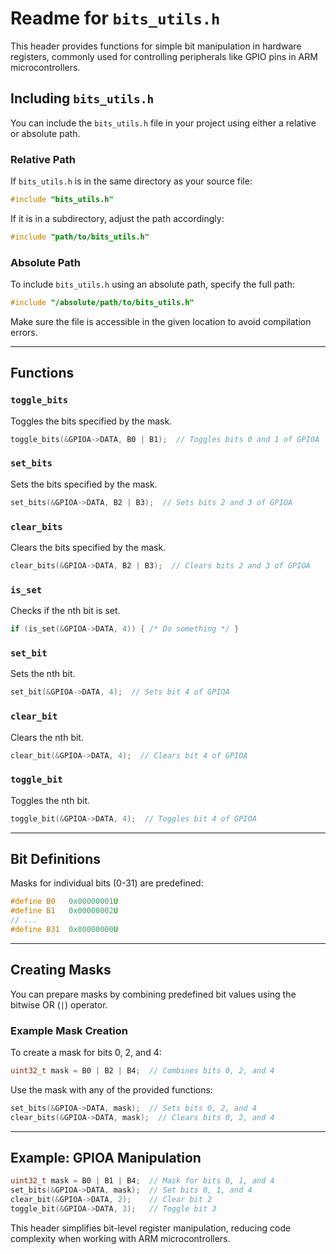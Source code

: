 # Readme for `bits_utils.h`

This header provides functions for simple bit manipulation in hardware registers, commonly used for controlling peripherals like GPIO pins in ARM microcontrollers.

## Including `bits_utils.h`

You can include the `bits_utils.h` file in your project using either a relative or absolute path.

### Relative Path

If `bits_utils.h` is in the same directory as your source file:

```c
#include "bits_utils.h"
```

If it is in a subdirectory, adjust the path accordingly:

```c
#include "path/to/bits_utils.h"
```

### Absolute Path

To include `bits_utils.h` using an absolute path, specify the full path:

```c
#include "/absolute/path/to/bits_utils.h"
```

Make sure the file is accessible in the given location to avoid compilation errors.

---

## Functions

### `toggle_bits`

Toggles the bits specified by the mask.

```c
toggle_bits(&GPIOA->DATA, B0 | B1);  // Toggles bits 0 and 1 of GPIOA
```

### `set_bits`

Sets the bits specified by the mask.

```c
set_bits(&GPIOA->DATA, B2 | B3);  // Sets bits 2 and 3 of GPIOA
```

### `clear_bits`

Clears the bits specified by the mask.

```c
clear_bits(&GPIOA->DATA, B2 | B3);  // Clears bits 2 and 3 of GPIOA
```

### `is_set`

Checks if the nth bit is set.

```c
if (is_set(&GPIOA->DATA, 4)) { /* Do something */ }
```

### `set_bit`

Sets the nth bit.

```c
set_bit(&GPIOA->DATA, 4);  // Sets bit 4 of GPIOA
```

### `clear_bit`

Clears the nth bit.

```c
clear_bit(&GPIOA->DATA, 4);  // Clears bit 4 of GPIOA
```

### `toggle_bit`

Toggles the nth bit.

```c
toggle_bit(&GPIOA->DATA, 4);  // Toggles bit 4 of GPIOA
```

---

## Bit Definitions

Masks for individual bits (0-31) are predefined:

```c
#define B0   0x00000001U
#define B1   0x00000002U
// ...
#define B31  0x80000000U
```

---

## Creating Masks

You can prepare masks by combining predefined bit values using the bitwise OR (`|`) operator.

### Example Mask Creation

To create a mask for bits 0, 2, and 4:

```c
uint32_t mask = B0 | B2 | B4;  // Combines bits 0, 2, and 4
```

Use the mask with any of the provided functions:

```c
set_bits(&GPIOA->DATA, mask);  // Sets bits 0, 2, and 4
clear_bits(&GPIOA->DATA, mask);  // Clears bits 0, 2, and 4
```

---

## Example: GPIOA Manipulation

```c
uint32_t mask = B0 | B1 | B4;  // Mask for bits 0, 1, and 4
set_bits(&GPIOA->DATA, mask);  // Set bits 0, 1, and 4
clear_bit(&GPIOA->DATA, 2);    // Clear bit 2
toggle_bit(&GPIOA->DATA, 3);   // Toggle bit 3
```

This header simplifies bit-level register manipulation, reducing code complexity when working with ARM microcontrollers.
